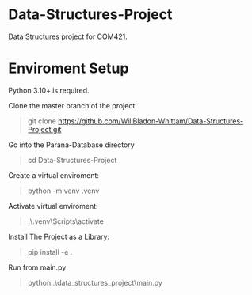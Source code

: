 # Data-Structures-Project

Data Structures project for COM421.

# Enviroment Setup

Python 3.10+ is required.

Clone the master branch of the project:

 > git clone https://github.com/WillBladon-Whittam/Data-Structures-Project.git

Go into the Parana-Database directory

> cd Data-Structures-Project

Create a virtual enviroment:

 > python -m venv .venv

Activate virtual enviroment:

 > .\\.venv\Scripts\activate

Install The Project as a Library:

 > pip install -e .

 Run from main.py

 > python .\data_structures_project\main.py